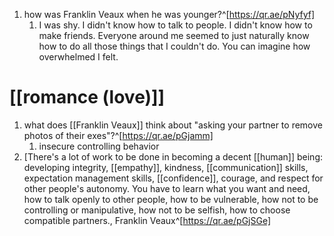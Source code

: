 1. how was Franklin Veaux when he was younger?^[https://qr.ae/pNyfyf]
	1. I was shy. I didn't know how to talk to people. I didn't know how to make friends. Everyone around me seemed to just naturally know how to do all those things that I couldn't do. You can imagine how overwhelmed I felt.

# [[romance (love)]]
1. what does [[Franklin Veaux]] think about "asking your partner to remove photos of their exes"?^[https://qr.ae/pGjamm]
	1. insecure controlling behavior
2. [There's a lot of work to be done in becoming a decent [[human]] being: developing integrity, [[empathy]], kindness, [[communication]] skills, expectation management skills, [[confidence]], courage, and respect for other people's autonomy. You have to learn what you want and need, how to talk openly to other people, how to be vulnerable, how not to be controlling or manipulative, how not to be selfish, how to choose compatible partners., Franklin Veaux^[https://qr.ae/pGjSGe]